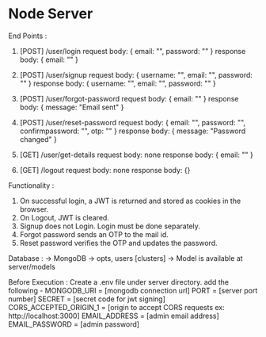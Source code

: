 # Node Server

End Points :
1. [POST] /user/login
    request body: { email: "", password: "" }
    response body: { email: "" }

2. [POST] /user/signup
    request body: { username: "", email: "", password: "" }
    response body: { username: "", email: "", password: "" }

3. [POST] /user/forgot-password
    request body: { email: "" }
    response body: { message: "Email sent" }

4. [POST] /user/reset-password
    request body: { email: "", password: "", confirmpassword: "", otp: "" }
    response body: { message: "Password changed" }

5. [GET] /user/get-details
    request body: none
    response body: { email: "" }

6. [GET] /logout
    request body: none
    response body: {}

Functionality :
1. On successful login, a JWT is returned and stored as cookies in the browser.
2. On Logout, JWT is cleared.
3. Signup does not Login. Login must be done separately.
4. Forgot password sends an OTP to the mail id.
5. Reset password verifies the OTP and updates the password.

Database :
-> MongoDB
-> opts, users [clusters]
-> Model is available at server/models

Before Execution :
Create a .env file under server directory.
add the following - 
    MONGODB_URI = [mongodb connection url]
    PORT = [server port number]
    SECRET = [secret code for jwt signing]
    CORS_ACCEPTED_ORIGIN_1 = [origin to accept CORS requests ex: http://localhost:3000]
    EMAIL_ADDRESS = [admin email address]
    EMAIL_PASSWORD = [admin password]